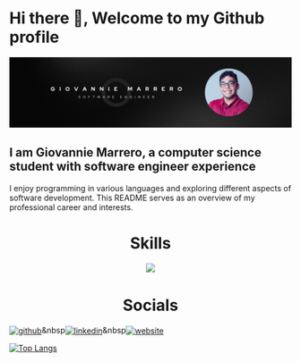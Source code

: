 # Hi there 👋, Welcome to my Github profile

![Profile banner](https://github.com/giovannie-marrero/giovannie-marrero/blob/main/images/banner.png?raw=true)
## I am Giovannie Marrero, a computer science student with software engineer experience
I enjoy programming in various languages and exploring different aspects of software development. This README serves as an overview of my professional career and interests.
<h1 align="center">
Skills
</h1>
<p align="center">
  <a href="https://skillicons.dev">
    <img src="https://skillicons.dev/icons?i=git,java,py,c,cs,html,css,sass,js,ts,react,vscode,eclipse" />
  </a>
</p>

<h1 align="center">
    Socials
</h1>

[<img align="center" src='https://cdn.jsdelivr.net/npm/simple-icons@3.0.1/icons/github.svg' alt='github' height='40'>](https://github.com/giovannie-marrero)&nbsp[<img align="center" src='https://cdn.jsdelivr.net/npm/simple-icons@3.0.1/icons/linkedin.svg' alt='linkedin' height='40'>](https://www.linkedin.com/in/giovannie-marrero-barreto/)&nbsp[<img align="center" src='https://cdn.jsdelivr.net/npm/simple-icons@3.0.1/icons/icloud.svg' alt='website' height='40'>](https://giovanniemarrero.com/) 


[![Top Langs](https://github-readme-stats.vercel.app/api/top-langs/?username=giovannie-marrero&layout=compact)](https://github.com/anuraghazra/github-readme-stats)  

